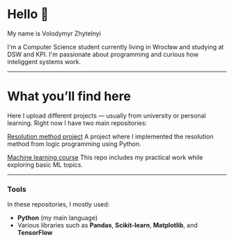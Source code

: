 # Hello 👋
My name is Volodymyr Zhytelnyi

I'm a Computer Science student currently living in Wrocław and studying at DSW and KPI.
I'm passionate about programming and curious how inteliggent systems work.

---

# **What you’ll find here**
Here I upload different projects — usually from university or personal learning.
Right now I have two main repositories:

[Resolution method project](https://github.com/VoDzYiT/ResolutionMethod)
A project where I implemented the resolution method from logic programming using Python.

[Machine learning course](https://github.com/VoDzYiT/machine-learning-course)
This repo includes my practical work while exploring basic ML topics.

---

### **Tools**
In these repositories, I mostly used:  
- **Python** (my main language)  
- Various libraries such as **Pandas**, **Scikit-learn**, **Matplotlib**, and **TensorFlow**